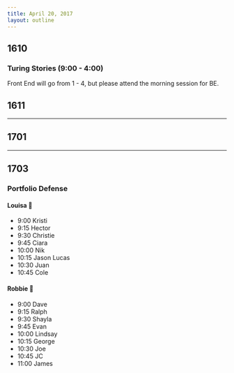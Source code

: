 ```yaml
---
title: April 20, 2017
layout: outline
---
```


## 1610

### Turing Stories (9:00 - 4:00)
Front End will go from 1 - 4, but please attend the morning session for BE.

## 1611

-----------------------------------------------

## 1701

-----------------------------------------------

## 1703

### Portfolio Defense

#### Louisa :hear_no_evil:

- 9:00 Kristi
- 9:15 Hector
- 9:30 Christie
- 9:45 Ciara
- 10:00 Nik
- 10:15 Jason Lucas
- 10:30 Juan
- 10:45 Cole

#### Robbie :speak_no_evil:

- 9:00 Dave
- 9:15 Ralph
- 9:30 Shayla
- 9:45 Evan
- 10:00 Lindsay
- 10:15 George
- 10:30 Joe
- 10:45 JC
- 11:00 James
